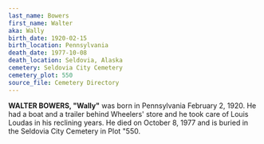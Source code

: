 ```yaml
---
last_name: Bowers
first_name: Walter
aka: Wally
birth_date: 1920-02-15
birth_location: Pennsylvania
death_date: 1977-10-08
death_location: Seldovia, Alaska
cemetery: Seldovia City Cemetery
cemetery_plot: 550
source_file: Cemetery Directory
---
```

**WALTER BOWERS, "Wally"** was born in Pennsylvania February 2, 1920. He had a boat and a trailer behind Wheelers' store and he took care of Louis Loudas in his reclining years. He died on October 8, 1977 and is buried in the Seldovia City Cemetery in Plot "550. 


